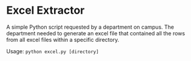Excel Extractor
===============

A simple Python script requested by a department on campus. The department needed to generate an excel file that contained all the rows from all excel files within a specific directory.

Usage:
```python excel.py [directory]```